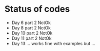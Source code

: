 Status of codes
================

* Day 6  part 2 NotOk
* Day 8  part 2 NotOk
* Day 10 part 2 NotOk
* Day 11 part 2 NotOk
* Day 13 ... works fine with examples but ...

